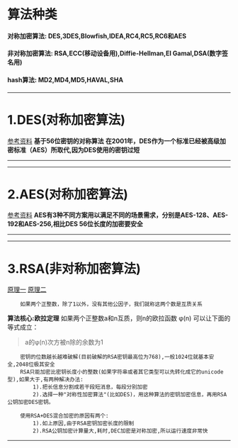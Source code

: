 # 算法种类
#### 对称加密算法: DES,3DES,Blowfish,IDEA,RC4,RC5,RC6和AES
#### 非对称加密算法: RSA,ECC(移动设备用),Diffie-Hellman,El Gamal,DSA(数字签名用)
#### hash算法: MD2,MD4,MD5,HAVAL,SHA

------
# 1.DES(对称加密算法)
[参考资料](http://www.cnblogs.com/chenyt/archive/2012/10/10/2714747.html)
**基于56位密️钥的对称算法**
**在2001年，DES作为一个标准已经被高级加密标准（AES）所取代,因为DES使用的密钥过短**

------

------
# 2.AES(对称加密算法)
[参考资料](http://www.cnblogs.com/luop/p/4334160.html)
**AES有3种不同方案用以满足不同的场景需求，分别是AES-128、AES-192和AES-256,相比DES 56位长度的加密要安全**

------

------
# 3.RSA(非对称加密算法)
[原理一](http://www.ruanyifeng.com/blog/2013/06/rsa_algorithm_part_one.html)
[原理二](http://www.ruanyifeng.com/blog/2013/07/rsa_algorithm_part_two.html)
```
    如果两个正整数，除了1以外，没有其他公因子，我们就称这两个数是互质关系
```
**算法核心:欧拉定理**
如果两个正整数a和n互质，则n的欧拉函数 φ(n) 可以让下面的等式成立：
> a的φ(n)次方被n除的余数为1

```
    密钥的位数越长越难破解(目前破解的RSA密钥最高位为768),一般1024位就基本安全,2048位极其安全
    RSA只能加密比密钥长度小的整数(如果字符串或者其它类型可以先转化成它的unicode型),如果大于,有两种解决办法:
        1).把长信息分割成若干段短消息，每段分别加密
        2).选择一种"对称性加密算法"(比如DES)，用这种算法的密钥加密信息，再用RSA公钥加密DES密钥。
        
    使用RSA+DES混合加密的原因有两个:
        1).如上原因,由于RSA密钥加密长度的限制
        2).RSA公钥加密计算量大,耗时,DEC加密是对称加密,所以运行速度非常快
```

------
